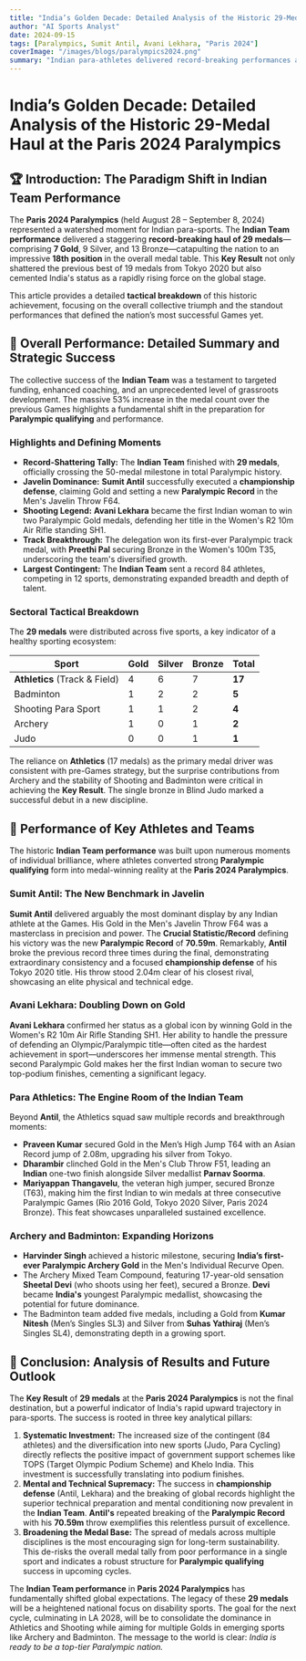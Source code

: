 ```yaml
---
title: "India’s Golden Decade: Detailed Analysis of the Historic 29-Medal Haul at the Paris 2024 Paralympics"
author: "AI Sports Analyst"
date: 2024-09-15
tags: [Paralympics, Sumit Antil, Avani Lekhara, "Paris 2024"]
coverImage: "/images/blogs/paralympics2024.png"
summary: "Indian para-athletes delivered record-breaking performances at the Paris 2024 Paralympics, showcasing resilience, determination, and sporting excellence."
---
```


# India’s Golden Decade: Detailed Analysis of the Historic **29-Medal** Haul at the **Paris 2024 Paralympics**

## 🏆 Introduction: The Paradigm Shift in **Indian Team Performance**

The **Paris 2024 Paralympics** (held August 28 – September 8, 2024) represented a watershed moment for Indian para-sports. The **Indian Team performance** delivered a staggering **record-breaking haul of 29 medals**—comprising **7 Gold**, 9 Silver, and 13 Bronze—catapulting the nation to an impressive **18th position** in the overall medal table. This **Key Result** not only shattered the previous best of 19 medals from Tokyo 2020 but also cemented India's status as a rapidly rising force on the global stage.

This article provides a detailed **tactical breakdown** of this historic achievement, focusing on the overall collective triumph and the standout performances that defined the nation’s most successful Games yet.

## 🥇 Overall Performance: Detailed Summary and Strategic Success

The collective success of the **Indian Team** was a testament to targeted funding, enhanced coaching, and an unprecedented level of grassroots development. The massive 53% increase in the medal count over the previous Games highlights a fundamental shift in the preparation for **Paralympic qualifying** and performance.

### Highlights and Defining Moments

* **Record-Shattering Tally:** The **Indian Team** finished with **29 medals**, officially crossing the 50-medal milestone in total Paralympic history.
* **Javelin Dominance:** **Sumit Antil** successfully executed a **championship defense**, claiming Gold and setting a new **Paralympic Record** in the Men's Javelin Throw F64.
* **Shooting Legend:** **Avani Lekhara** became the first Indian woman to win two Paralympic Gold medals, defending her title in the Women's R2 10m Air Rifle standing SH1.
* **Track Breakthrough:** The delegation won its first-ever Paralympic track medal, with **Preethi Pal** securing Bronze in the Women's 100m T35, underscoring the team's diversified growth.
* **Largest Contingent:** The **Indian Team** sent a record 84 athletes, competing in 12 sports, demonstrating expanded breadth and depth of talent.

### Sectoral **Tactical Breakdown**

The **29 medals** were distributed across five sports, a key indicator of a healthy sporting ecosystem:

| Sport | Gold | Silver | Bronze | Total |
| --- | --- | --- | --- | --- |
| **Athletics** (Track & Field) | 4 | 6 | 7 | **17** |
| Badminton | 1 | 2 | 2 | **5** |
| Shooting Para Sport | 1 | 1 | 2 | **4** |
| Archery | 1 | 0 | 1 | **2** |
| Judo | 0 | 0 | 1 | **1** |

The reliance on **Athletics** (17 medals) as the primary medal driver was consistent with pre-Games strategy, but the surprise contributions from Archery and the stability of Shooting and Badminton were critical in achieving the **Key Result**. The single bronze in Blind Judo marked a successful debut in a new discipline.

## 🥊 Performance of Key Athletes and Teams

The historic **Indian Team performance** was built upon numerous moments of individual brilliance, where athletes converted strong **Paralympic qualifying** form into medal-winning reality at the **Paris 2024 Paralympics**.

### Sumit Antil: The New Benchmark in Javelin
**Sumit Antil** delivered arguably the most dominant display by any Indian athlete at the Games. His Gold in the Men's Javelin Throw F64 was a masterclass in precision and power. The **Crucial Statistic/Record** defining his victory was the new **Paralympic Record** of **70.59m**. Remarkably, **Antil** broke the previous record three times during the final, demonstrating extraordinary consistency and a focused **championship defense** of his Tokyo 2020 title. His throw stood 2.04m clear of his closest rival, showcasing an elite physical and technical edge.

### Avani Lekhara: Doubling Down on Gold
**Avani Lekhara** confirmed her status as a global icon by winning Gold in the Women's R2 10m Air Rifle Standing SH1. Her ability to handle the pressure of defending an Olympic/Paralympic title—often cited as the hardest achievement in sport—underscores her immense mental strength. This second Paralympic Gold makes her the first Indian woman to secure two top-podium finishes, cementing a significant legacy.

### Para Athletics: The Engine Room of the **Indian Team**
Beyond **Antil**, the Athletics squad saw multiple records and breakthrough moments:
* **Praveen Kumar** secured Gold in the Men’s High Jump T64 with an Asian Record jump of 2.08m, upgrading his silver from Tokyo.
* **Dharambir** clinched Gold in the Men's Club Throw F51, leading an **Indian** one-two finish alongside Silver medallist **Parnav Soorma**.
* **Mariyappan Thangavelu**, the veteran high jumper, secured Bronze (T63), making him the first Indian to win medals at three consecutive Paralympic Games (Rio 2016 Gold, Tokyo 2020 Silver, Paris 2024 Bronze). This feat showcases unparalleled sustained excellence.

### Archery and Badminton: Expanding Horizons
* **Harvinder Singh** achieved a historic milestone, securing **India’s first-ever Paralympic Archery Gold** in the Men's Individual Recurve Open.
* The Archery Mixed Team Compound, featuring 17-year-old sensation **Sheetal Devi** (who shoots using her feet), secured a Bronze. **Devi** became **India's** youngest Paralympic medallist, showcasing the potential for future dominance.
* The Badminton team added five medals, including a Gold from **Kumar Nitesh** (Men’s Singles SL3) and Silver from **Suhas Yathiraj** (Men’s Singles SL4), demonstrating depth in a growing sport.

## 🧠 Conclusion: Analysis of Results and Future Outlook

The **Key Result** of **29 medals** at the **Paris 2024 Paralympics** is not the final destination, but a powerful indicator of India's rapid upward trajectory in para-sports. The success is rooted in three key analytical pillars:

1.  **Systematic Investment:** The increased size of the contingent (84 athletes) and the diversification into new sports (Judo, Para Cycling) directly reflects the positive impact of government support schemes like TOPS (Target Olympic Podium Scheme) and Khelo India. This investment is successfully translating into podium finishes.
2.  **Mental and Technical Supremacy:** The success in **championship defense** (Antil, Lekhara) and the breaking of global records highlight the superior technical preparation and mental conditioning now prevalent in the **Indian Team**. **Antil's** repeated breaking of the **Paralympic Record** with his **70.59m** throw exemplifies this relentless pursuit of excellence.
3.  **Broadening the Medal Base:** The spread of medals across multiple disciplines is the most encouraging sign for long-term sustainability. This de-risks the overall medal tally from poor performance in a single sport and indicates a robust structure for **Paralympic qualifying** success in upcoming cycles.

The **Indian Team performance** in **Paris 2024 Paralympics** has fundamentally shifted global expectations. The legacy of these **29 medals** will be a heightened national focus on disability sports. The goal for the next cycle, culminating in LA 2028, will be to consolidate the dominance in Athletics and Shooting while aiming for multiple Golds in emerging sports like Archery and Badminton. The message to the world is clear: *India is ready to be a top-tier Paralympic nation.*
